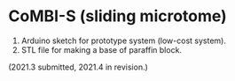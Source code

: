 # CoMBI-S (sliding microtome) 

1. Arduino sketch for prototype system (low-cost system).
2. STL file for making a base of paraffin block.

(2021.3 submitted, 2021.4 in revision.)
